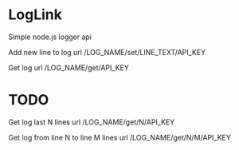 # LogLink
Simple node.js logger api

Add new line to log url
/LOG_NAME/set/LINE_TEXT/API_KEY

Get log url
/LOG_NAME/get/API_KEY

# TODO

Get log last N lines url
/LOG_NAME/get/N/API_KEY

Get log from line N to line M lines url
/LOG_NAME/get/N/M/API_KEY
